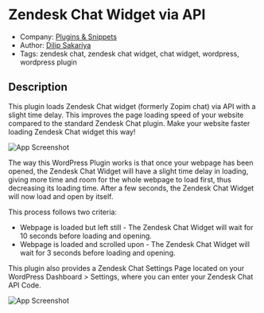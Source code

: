 
# Zendesk Chat Widget via API






- Company: [Plugins & Snippets](https://www.pluginsandsnippets.com/)
- Author: [Dilip Sakariya](https://github.com/dilipsakariya)
- Tags: zendesk chat, zendesk chat widget, chat widget, wordpress, wordpress plugin


## Description

This plugin loads Zendesk Chat widget (formerly Zopim chat) via API with a slight time delay. This improves the page loading speed of your website compared to the standard Zendesk Chat plugin. Make your website faster loading Zendesk Chat widget this way!

![App Screenshot](https://www.pluginsandsnippets.com/wp-content/uploads/2022/03/Zendesk-Chat-Widget-Time-Delay-in-Loading.gif)

The way this WordPress Plugin works is that once your webpage has been opened, the Zendesk Chat Widget will have a slight time delay in loading, giving more time and room for the whole webpage to load first, thus decreasing its loading time. After a few seconds, the Zendesk Chat Widget will now load and open by itself.

This process follows two criteria:

- Webpage is loaded but left still - The Zendesk Chat Widget will wait for 10 seconds before loading and opening.
- Webpage is loaded and scrolled upon - The Zendesk Chat Widget will wait for 3 seconds before loading and opening.


This plugin also provides a Zendesk Chat Settings Page located on your WordPress Dashboard > Settings, where you can enter your Zendesk Chat API Code.



![App Screenshot](https://www.pluginsandsnippets.com/wp-content/uploads/2022/03/Zendesk-Chat-Settings.jpg)

